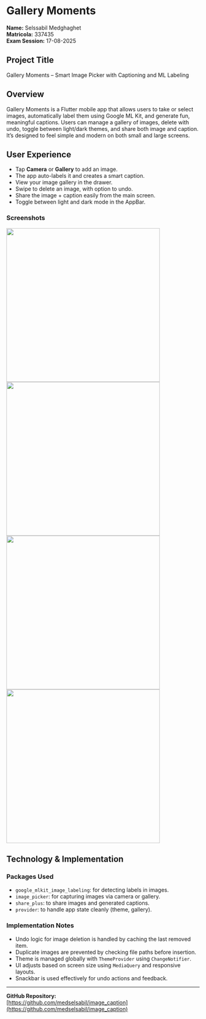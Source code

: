 # Gallery Moments

**Name:** Selssabil Medghaghet  
**Matricola:** 337435  
**Exam Session:** 17-08-2025

## Project Title
Gallery Moments – Smart Image Picker with Captioning and ML Labeling

## Overview
Gallery Moments is a Flutter mobile app that allows users to take or select images, automatically label them using Google ML Kit, and generate fun, meaningful captions. Users can manage a gallery of images, delete with undo, toggle between light/dark themes, and share both image and caption. It’s designed to feel simple and modern on both small and large screens.

## User Experience
- Tap **Camera** or **Gallery** to add an image.
- The app auto-labels it and creates a smart caption.
- View your image gallery in the drawer.
- Swipe to delete an image, with option to undo.
- Share the image + caption easily from the main screen.
- Toggle between light and dark mode in the AppBar.

### Screenshots
<img src="screenshots/homescreen_.png" width="400"/>
<img src="screenshots/caption_.png" width="400"/>
<img src="screenshots/gallery_.png" width="400"/>
<img src="screenshots/drawer.png" width="400"/>

## Technology & Implementation

### Packages Used
- `google_mlkit_image_labeling`: for detecting labels in images.
- `image_picker`: for capturing images via camera or gallery.
- `share_plus`: to share images and generated captions.
- `provider`: to handle app state cleanly (theme, gallery).

### Implementation Notes
- Undo logic for image deletion is handled by caching the last removed item.
- Duplicate images are prevented by checking file paths before insertion.
- Theme is managed globally with `ThemeProvider` using `ChangeNotifier`.
- UI adjusts based on screen size using `MediaQuery` and responsive layouts.
- Snackbar is used effectively for undo actions and feedback.

---

**GitHub Repository:**  
[https://github.com/medselsabil/image_caption](https://github.com/medselsabil/image_caption)
